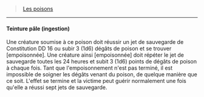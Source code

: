 ﻿---
!GenericItem
Id: poisons_hd.md#teinture-pâle-ingestion
ParentLink: poisons_hd.md#les-poisons
Name: Teinture pâle (ingestion)
ParentName: Les poisons
NameLevel: 4
Attributes: {}
---
> [Les poisons](hd_poisons.md)

---

#### Teinture pâle (ingestion)

Une créature soumise à ce poison doit réussir un jet de sauvegarde de Constitution DD 16 ou subir 3 (1d6) dégâts de poison et se trouver [empoisonnée]. Une créature ainsi [empoisonnée] doit répéter le jet de sauvegarde toutes les 24 heures et subit 3 (1d6) points de dégâts de poison à chaque fois. Tant que l'empoisonnement n'est pas terminé, il est impossible de soigner les dégâts venant du poison, de quelque manière que ce soit. L'effet se termine et la victime peut guérir normalement une fois qu'elle a réussi sept jets de sauvegarde.

